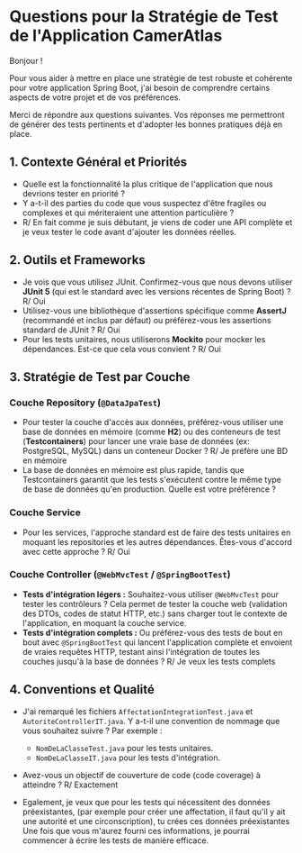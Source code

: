 # Questions pour la Stratégie de Test de l'Application CamerAtlas

Bonjour !

Pour vous aider à mettre en place une stratégie de test robuste et cohérente pour votre application Spring Boot, j'ai besoin de comprendre certains aspects de votre projet et de vos préférences.

Merci de répondre aux questions suivantes. Vos réponses me permettront de générer des tests pertinents et d'adopter les bonnes pratiques déjà en place.

## 1. Contexte Général et Priorités

*   Quelle est la fonctionnalité la plus critique de l'application que nous devrions tester en priorité ?
*   Y a-t-il des parties du code que vous suspectez d'être fragiles ou complexes et qui mériteraient une attention particulière ?
*   R/ En fait comme je suis débutant, je viens de coder une API complète et je veux tester le code avant d'ajouter les données réelles.

## 2. Outils et Frameworks

*   Je vois que vous utilisez JUnit. Confirmez-vous que nous devons utiliser **JUnit 5** (qui est le standard avec les versions récentes de Spring Boot) ? R/ Oui
*   Utilisez-vous une bibliothèque d'assertions spécifique comme **AssertJ** (recommandé et inclus par défaut) ou préférez-vous les assertions standard de JUnit ? R/ Oui
*   Pour les tests unitaires, nous utiliserons **Mockito** pour mocker les dépendances. Est-ce que cela vous convient ? R/ Oui

## 3. Stratégie de Test par Couche

### Couche Repository (`@DataJpaTest`)

*   Pour tester la couche d'accès aux données, préférez-vous utiliser une base de données en mémoire (comme **H2**) ou des conteneurs de test (**Testcontainers**) pour lancer une vraie base de données (ex: PostgreSQL, MySQL) dans un conteneur Docker ? R/ Je préfère une BD en mémoire
*   La base de données en mémoire est plus rapide, tandis que Testcontainers garantit que les tests s'exécutent contre le même type de base de données qu'en production. Quelle est votre préférence ?

### Couche Service

*   Pour les services, l'approche standard est de faire des tests unitaires en moquant les repositories et les autres dépendances. Êtes-vous d'accord avec cette approche ? R/ Oui

### Couche Controller (`@WebMvcTest` / `@SpringBootTest`)

*   **Tests d'intégration légers :** Souhaitez-vous utiliser `@WebMvcTest` pour tester les contrôleurs ? Cela permet de tester la couche web (validation des DTOs, codes de statut HTTP, etc.) sans charger tout le contexte de l'application, en moquant la couche service.
*   **Tests d'intégration complets :** Ou préférez-vous des tests de bout en bout avec `@SpringBootTest` qui lancent l'application complète et envoient de vraies requêtes HTTP, testant ainsi l'intégration de toutes les couches jusqu'à la base de données ? R/ Je veux les tests complets

## 4. Conventions et Qualité

*   J'ai remarqué les fichiers `AffectationIntegrationTest.java` et `AutoriteControllerIT.java`. Y a-t-il une convention de nommage que vous souhaitez suivre ? Par exemple :
    *   `NomDeLaClasseTest.java` pour les tests unitaires.
    *   `NomDeLaClasseIT.java` pour les tests d'intégration.
*   Avez-vous un objectif de couverture de code (code coverage) à atteindre ? R/ Exactement

*   Egalement, je veux que pour les tests qui nécessitent des données préexistantes, (par exemple pour créer une affectation, il faut qu'il y ait une autorité et une circonscription), tu crées ces données préexistantes
Une fois que vous m'aurez fourni ces informations, je pourrai commencer à écrire les tests de manière efficace.
